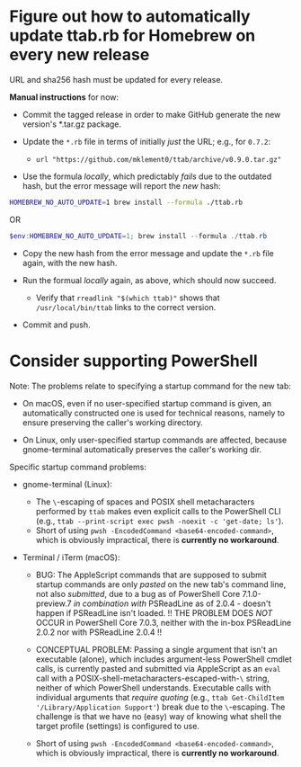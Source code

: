 # Figure out how to automatically update ttab.rb for Homebrew on every new release

URL and sha256 hash must be updated for every release.

**Manual instructions** for now:

* Commit the tagged release in order to make GitHub generate the new version's *.tar.gz package.

* Update the `*.rb` file in terms of initially _just_ the URL; e.g., for `0.7.2`:
  * `url "https://github.com/mklement0/ttab/archive/v0.9.0.tar.gz"`

* Use the formula *locally*, which predictably _fails_ due to the outdated hash, but the error message will report the _new_ hash:

```bash
HOMEBREW_NO_AUTO_UPDATE=1 brew install --formula ./ttab.rb
```

OR

```powershell
$env:HOMEBREW_NO_AUTO_UPDATE=1; brew install --formula ./ttab.rb
```

* Copy the new hash from the error message and update the `*.rb` file again, with the new hash.

* Run the formual *locally* again, as above, which should now succeed.

  * Verify that `rreadlink "$(which ttab)"` shows that `/usr/local/bin/ttab` links to the correct version.

* Commit and push.


# Consider supporting PowerShell

Note: The problems relate to specifying a startup command for the new tab:

* On macOS, even if no user-specified startup command is given, an automatically constructed one is used for technical reasons, namely to ensure preserving the caller's working directory.

* On Linux, only user-specified startup commands are affected, because gnome-terminal automatically preserves the caller's working dir.

Specific startup command problems:

* gnome-terminal (Linux):

  * The `\`-escaping of spaces and POSIX shell metacharacters performed by `ttab` makes even explicit calls to the PowerShell CLI (e.g., `ttab --print-script exec pwsh -noexit -c 'get-date; ls'`).
  * Short of using `pwsh -EncodedCommand <base64-encoded-command>`, which is obviously impractical, there is **currently no workaround**.

* Terminal / iTerm (macOS):

  * BUG: The AppleScript commands that are supposed to submit startup commands are only *pasted* on the new tab's command line, not also *submitted*, due to a bug as of PowerShell Core 7.1.0-preview.7 *in combination with* PSReadLine as of 2.0.4 - doesn't happen if PSReadLine isn't loaded.
  !! THE PROBLEM DOES *NOT* OCCUR in PowerShell Core 7.0.3, neither with the in-box PSReadLine 2.0.2 nor with PSReadLine 2.0.4 !!

  * CONCEPTUAL PROBLEM: Passing a single argument that isn't an executable (alone), which includes argument-less PowerShell cmdlet calls, is currently pasted and submitted via AppleScript as an `eval` call with a POSIX-shell-metacharacters-escaped-with-`\` string, neither of which PowerShell understands.
  Executable calls with individual arguments that _require quoting_ (e.g., `ttab Get-ChildItem '/Library/Application Support'`) break due to the `\`-escaping.
  The challenge is that we have no (easy) way of knowing what shell the target profile (settings) is configured to use.

  * Short of using `pwsh -EncodedCommand <base64-encoded-command>`, which is obviously impractical, there is **currently no workaround**.
